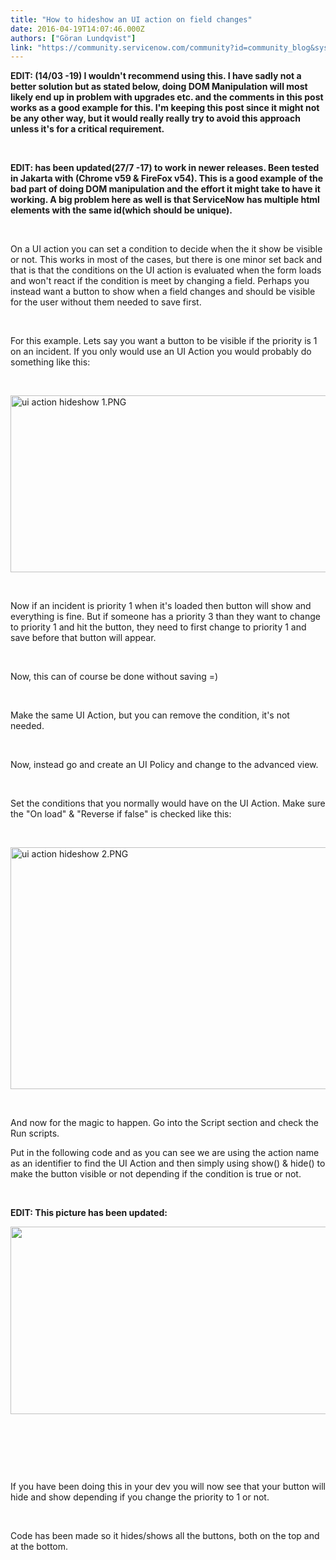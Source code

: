 ```yaml
---
title: "How to hideshow an UI action on field changes"
date: 2016-04-19T14:07:46.000Z
authors: ["Göran Lundqvist"]
link: "https://community.servicenow.com/community?id=community_blog&sys_id=127d6269dbd0dbc01dcaf3231f961973"
---
```

<p><strong>EDIT: (14/03 -19) I wouldn&#39;t recommend using this. I have sadly not a better solution but as stated below, doing DOM Manipulation will most likely end up in problem with upgrades etc. and the comments in this post works as a good example for this. I&#39;m keeping this post since it might not be any other way, but it would really really try to avoid this approach unless it&#39;s for a critical requirement.</strong></p>
<p> </p>
<p><strong>EDIT: has been updated(27/7 -17) to work in newer releases. Been tested in Jakarta with (Chrome v59 &amp; FireFox v54). This is a good example of the bad part of doing DOM manipulation and the effort it might take to have it working. A big problem here as well is that ServiceNow has multiple html elements with the same id(which should be unique).</strong></p>
<p> </p>
<p>On a UI action you can set a condition to decide when the it show be visible or not. This works in most of the cases, but there is one minor set back and that is that the conditions on the UI action is evaluated when the form loads and won&#39;t react if the condition is meet by changing a field. Perhaps you instead want a button to show when a field changes and should be visible for the user without them needed to save first.</p>
<p> </p>
<p>For this example. Lets say you want a button to be visible if the priority is 1 on an incident. If you only would use an UI Action you would probably do something like this:</p>
<p> </p>
<p><img class="image-1 jive-image" style="width: 620px; height: 283px;" src="4d9e6b3ddbd893041dcaf3231f9619a8.iix" alt="ui action hideshow 1.PNG" /></p>
<p> </p>
<p>Now if an incident is priority 1 when it&#39;s loaded then button will show and everything is fine. But if someone has a priority 3 than they want to change to priority 1 and hit the button, they need to first change to priority 1 and save before that button will appear.</p>
<p> </p>
<p>Now, this can of course be done without saving &#61;)</p>
<p> </p>
<p>Make the same UI Action, but you can remove the condition, it&#39;s not needed.</p>
<p> </p>
<p>Now, instead go and create an UI Policy and change to the advanced view.</p>
<p> </p>
<p>Set the conditions that you normally would have on the UI Action. Make sure the &#34;On load&#34; &amp; &#34;Reverse if false&#34; is checked like this:</p>
<p> </p>
<p><img class="image-2 jive-image" style="width: 620px; height: 387px;" src="27319106db94d344e9737a9e0f96191e.iix" alt="ui action hideshow 2.PNG" /></p>
<p> </p>
<p>And now for the magic to happen. Go into the Script section and check the Run scripts.</p>
<p>Put in the following code and as you can see we are using the action name as an identifier to find the UI Action and then simply using show() &amp; hide() to make the button visible or not depending if the condition is true or not.</p>
<p> </p>
<p><strong>EDIT: This picture has been updated:</strong></p>
<p><img class="image-3 jive-image" style="width: 585px; height: 300.048px;" src="7d635c02db189704ed6af3231f9619c5.iix" width="585" height="300" /></p>
<p> </p>
<p> </p>
<p> </p>
<p>If you have been doing this in your dev you will now see that your button will hide and show depending if you change the priority to 1 or not.</p>
<p> </p>
<p>Code has been made so it hides/shows all the buttons, both on the top and at the bottom.</p>